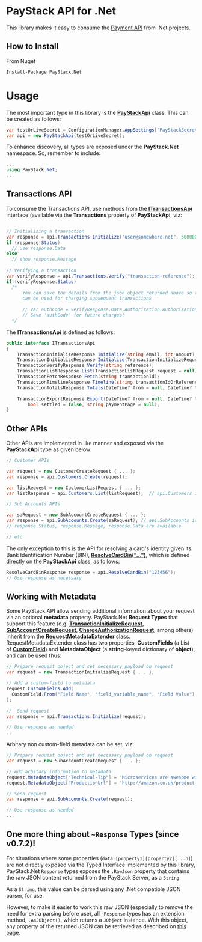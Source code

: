 # PayStack API for .Net
This library makes it easy to consume the [Payment API](http://developers.paystack.co/docs) from .Net projects.

## How to Install  
From Nuget
```
Install-Package PayStack.Net
```
# Usage
The most important type in this library is the **[PayStackApi](https://github.com/adebisi-fa/paystack-dotnet/blob/master/src/main/PayStackApi.cs)** class.  This can be created as follows:
```c#
var testOrLiveSecret = ConfigurationManager.AppSettings["PayStackSecret"];
var api = new PayStackApi(testOrLiveSecret);
```
To enhance discovery, all types are exposed under the **PayStack.Net** namespace. So, remember to include:
```c#
...
using PayStack.Net;
...
```

## Transactions API
To consume the Transactions API, use methods from the **[ITransactionsApi](https://github.com/adebisi-fa/paystack-dotnet/blob/master/src/main/Apis/Transactions/ITransactionsApi.cs)** interface (available via the **Transactions** property of **PayStackApi**, viz:
```c#

// Initializing a transaction
var response = api.Transactions.Initialize("user@somewhere.net", 5000000);
if (response.Status)
  // use response.Data
else
  // show response.Message
  
// Verifying a transaction
var verifyResponse = api.Transactions.Verify("transaction-reference"); // auto or supplied when initializing;
if (verifyResponse.Status)
  /* 
      You can save the details from the json object returned above so that the authorization code 
      can be used for charging subsequent transactions
      
      // var authCode = verifyResponse.Data.Authorization.AuthorizationCode
      // Save 'authCode' for future charges!
  */
```

The **ITransactionsApi** is defined as follows:
```c#
public interface ITransactionsApi
{
    TransactionInitializeResponse Initialize(string email, int amount);
    TransactionInitializeResponse Initialize(TransactionInitializeRequest request);
    TransactionVerifyResponse Verify(string reference);
    TransactionListResponse List(TransactionListRequest request = null);
    TransactionFetchResponse Fetch(string transactionId);
    TransactionTimelineResponse Timeline(string transactionIdOrReference);
    TransactionTotalsResponse Totals(DateTime? from = null, DateTime? to = null);

    TransactionExportResponse Export(DateTime? from = null, DateTime? to = null,
        bool settled = false, string paymentPage = null);
}
```

## Other APIs

Other APIs are implemented in like manner and exposed via the **PayStackApi** type as given below:
```c#
// Customer APIs

var request = new CustomerCreateRequest { ... };
var response = api.Customers.Create(request);

var listRequest = new CustomerListRequest { ... };
var listResponse = api.Customers.List(listRequest);  // api.Customers is of type ICustomersApi 

// Sub Accounts APIs

var saRequest = new SubAccountCreateRequest { ... };
var response = api.SubAccounts.Create(saRequest); // api.SubAccounts is of type ISubAccountsApi
// response.Status, response.Message, response.Data are available

// etc
```

The only exception to this is the API for resolving a card's identity given its Bank Identification Number (BIN), **[ResolveCardBin("...")](https://github.com/adebisi-fa/paystack-dotnet/blob/master/src/main/PayStackApi.cs#L49)**, which is defined directly on the **PayStackApi** class, as follows:

```c#
ResolveCardBinResponse response = api.ResolveCardBin("123456");
// Use response as necessary
```

## Working with Metadata
Some PayStack API allow sending additional information about your request via an optional **metadata** property.  PayStack.Net **Request Types** that support this feature (e.g. **[TransactionInitializeRequest](https://github.com/adebisi-fa/paystack-dotnet/blob/master/src/main/Apis/Transactions/Initialize.cs#L6)**, **[SubAccountCreateRequest](https://github.com/adebisi-fa/paystack-dotnet/blob/master/src/main/Apis/SubAccounts/Create.cs#L81)**, **[ChargeAuthorizationRequest](https://github.com/adebisi-fa/paystack-dotnet/blob/master/src/main/Apis/Transactions/ChargeAuthorization.cs#L6)**, among others) inherit from the **[RequestMetadataExtender](https://github.com/adebisi-fa/paystack-dotnet/blob/master/src/main/Apis/RequestMetadataExtender.cs)** class.  RequestMetadataExtender class has two properties, **CustomFields** (a List of **[CustomField](https://github.com/adebisi-fa/paystack-dotnet/blob/master/src/main/Apis/RequestMetadataExtender.cs#L35)**) and **MetadataObject** (a **string**-keyed dictionary of **object**), and can be used thus:
```c#
// Prepare request object and set necessary payload on request
var request = new TransactionInitializeRequest { ... };

// Add a custom-field to metadata
request.CustomFields.Add(
  CustomField.From("Field Name", "field_variable_name", "Field Value")
);

//  Send request
var response = api.Transactions.Initialize(request);

// Use response as needed
...
```
Arbitary non custom-field metadata can be set, viz:
```c#
// Prepare request object and set necessary payload on request
var request = new SubAccountCreateRequest { ... };

// Add arbitary information to metadata
request.MetadataObject["Technical-Tip"] = "Microservices are awesome with Docker & Kubernetes!";
request.MetadataObject["ProductionUrl"] = "http://amazon.co.uk/product-url-slugified";

// Send request
var response = api.SubAccounts.Create(request);

// Use response as needed
...
```

## One more thing about `~Response` Types (since v0.7.2)!

For situations where some properties (`data.[property1][property2][...n]`) are not directly exposed via the Typed Interface implemented by this library, PayStack.Net `Response` types exposes the `.RawJson` property that contains the raw JSON content returned from the PayStack Server, as a `String`.

As a `String`, this value can be parsed using any .Net compatible JSON parser, for use.

However, to make it easier to work this raw JSON (especially to remove the need for extra parsing before use), all `~Response` types has an extension method, `.AsJObject()`, which returns a `JObject` instance.  With this object, any property of the returned JSON can be retrieved as described on [this page](https://www.newtonsoft.com/json/help/html/QueryingLINQtoJSON.htm). 
